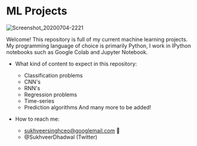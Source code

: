 # ML Projects

![Screenshot_20200704-2221](https://user-images.githubusercontent.com/48221355/87172469-3403c280-c2cc-11ea-8ddd-d1998d92607b.jpg)


Welcome! This repository is full of my current machine learning projects. 
My programming language of choice is primarily Python, I work in IPython notebooks such as Google Colab and Jupyter Notebook. 

* What kind of content to expect in this repository:
  - Classification problems 
  - CNN's
  - RNN's 
  - Regression problems 
  - Time-series
  - Prediction algorithms 
And many more to be added! 

* How to reach me: 
  - sukhveersinghceo@googlemail.com 📧
  - @SukhveerDhadwal (Twitter)


